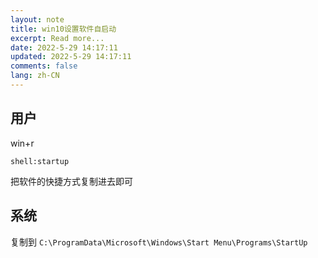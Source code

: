 ```yaml
---
layout: note
title: win10设置软件自启动
excerpt: Read more...
date: 2022-5-29 14:17:11
updated: 2022-5-29 14:17:11
comments: false
lang: zh-CN
---
```


## 用户

win+r

`shell:startup`

把软件的快捷方式复制进去即可

## 系统

复制到 `C:\ProgramData\Microsoft\Windows\Start Menu\Programs\StartUp`
  
